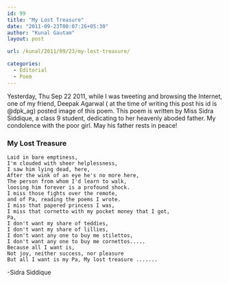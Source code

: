 ```yaml
---
id: 99
title: "My Lost Treasure"
date: "2011-09-23T00:07:26+05:30"
author: "Kunal Gautam"
layout: post

url: /kunal/2011/09/23/my-lost-treasure/

categories:
  - Editorial
  - Poem
---
```


Yesterday, Thu Sep 22 2011, while I was tweeting and browsing the Internet, one of my friend, Deepak Agarwal ( at the time of writing this post his id is @dpk_ag) posted image of this poem. This poem is written by Miss Sidra Siddique, a class 9 student, dedicating to her heavenly aboded father. My condolence with the poor girl. May his father rests in peace!

### My Lost Treasure

    Laid in bare emptiness,
    I'm clouded with sheer helplessness,
    I saw him lying dead, here,
    After the wink of an eye he's no more here,
    The person from whom I'd learn to walk,
    loosing him forever is a profound shock.
    I miss those fights over the remote,
    and of Pa, reading the poems I wrote.
    I miss that papered princess I was,
    I miss that cornetto with my pocket money that I got,
    Pa,
    I don't want my share of teddies,
    I don't want my share of lillies,
    I don't want any one to buy me stilettos,
    I don't want any one to buy me cornettos.....
    Because all I want is,
    Not joy, neither success, nor pleasure
    But all I want is my Pa, My lost treasure .......

-Sidra Siddique

